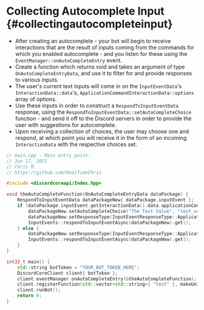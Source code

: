 Collecting Autocomplete Input {#collectingautocompleteinput}
============
- After creating an autocomplete - your bot will begin to receive interactions that are the result of inputs coming from the commands for which you enabled autocomplete - and you listen for these using the `EventManager::onAutoCompleteEntry` event.
- Create a function which returns void and takes an argument of type `OnAutoCompleteEntryData`, and use it to filter for and provide responses to various inputs.
- The user's current text inputs will come in on the `InputEventData`'s `InteractionData::data`'s, `ApplicationCommandInteractionData::options` array of options.
- Use these inputs in order to construct a `RespondToInputEventData` response, using the `RespondToInputEventData::setAutoCompleteChoice` function - and send it off to the Discord servers in order to provide the user with suggestions for autocomplete.
- Upon receiving a collection of choices, the user may choose one and respond, at which point you will receive it in the form of an incoming `InteractionData` with the respective choices set.

```cpp
// main.cpp - Main entry point.
// Jun 17, 2021
// Chris M.
// https://github.com/RealTimeChris

#include <discordcoreapi/Index.hpp>

void theAutoCompleteFunction(OnAutoCompleteEntryData dataPackage) {
	RespondToInputEventData dataPackageNew{ dataPackage.inputEvent };
	if (dataPackage.inputEvent.getInteractionData().data.applicationCommandData.options[0].valueString.find("tes") != std::string::npos) {
		dataPackageNew.setAutoCompleteChoice("The Test Value", "test_value_name");
		dataPackageNew.setResponseType(InputEventResponseType::Application_Command_AutoComplete_Result);
		InputEvents::respondToInputEventAsync(dataPackageNew).get();
	} else {
		dataPackageNew.setResponseType(InputEventResponseType::Application_Command_AutoComplete_Result);
		InputEvents::respondToInputEventAsync(dataPackageNew).get();
	}
}

int32_t main() {
	std::string botToken = "YOUR_BOT_TOKEN_HERE";
	DiscordCoreClient client{ botToken };
	client.eventManager.onAutoCompleteEntry(&theAutoCompleteFunction);
	client.registerFunction(std::vector<std::string>{ "test" }, makeUnique<Test>());
	client.runBot();
	return 0;
}
```
